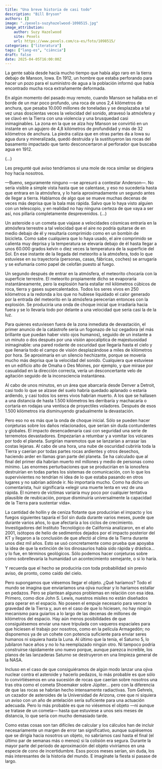 ```yaml
---
title: "Una breve historia de casi todo"
description: "Bill Bryson"
authors: []
image: "./pexels-suzyhazelwood-1098515.jpg"
image_attribution:
    author: Suzy Hazelwood
    site: Pexels
    url: https://www.pexels.com/ca-es/foto/1098515/
categories: ["literatura"]
tags: ["lang-es", "ciència"]
draft: false
date: 2025-04-05T16:00:00Z
---
```


La gente sabía desde hacía mucho tiempo que había algo raro en la tierra debajo de Manson, Iowa. En 1912, un hombre que estaba perforando para hacer un pozo para el suministro de agua a la población informó que había encontrado mucha roca extrañamente deformada.

En algún momento del pasado muy remoto, cuando Manson se hallaba en el borde de un mar poco profundo, una roca de unos 2,4 kilómetros de anchura, que pesaba 10.000 millones de toneladas y se desplazaba a tal vez unas doscientas veces la velocidad del sonido, atravesó la atmósfera y se clavó en la Tierra con una violencia y una brusquedad casi inimaginables. La zona en la que se alza hoy Manson se convirtió en un instante en un agujero de 4,8 kilómetros de profundidad y más de 32 kilómetros de anchura. La piedra caliza que en otras partes da a Iowa su agua dura y mineralizada, quedó destruida y la sustituyeron las rocas del basamento impactado que tanto desconcertaron al perforador que buscaba agua en 1912.

(...)

Les pregunté qué aviso tendríamos si una mole de roca similar se dirigiera hoy hacia nosotros.

—Bueno, seguramente ninguno —se apresuró a contestar Anderson—. No sería visible a simple vista hasta que se calentase, y eso no sucedería hasta que entrara en la atmósfera, y lo haría aproximadamente un segundo antes de llegar a tierra. Hablamos de algo que se mueve muchas decenas de veces más deprisa que la bala más rápida. Salvo que lo haya visto alguien con un telescopio, y en realidad no hay ninguna certeza de que vaya a ser así, nos pillaría completamente desprevenidos. (...)

Un asteroide o un cometa que viajase a velocidades cósmicas entraría en la atmósfera terrestre a tal velocidad que el aire no podría quitarse de en medio debajo de él y resultaría comprimido como en un bombín de bicicleta. Como sabe cualquiera que lo haya usado, el aire comprimido se calienta muy deprisa y la temperatura se elevaría debajo de él hasta llegar a unos 60.000 grados kelvin o diez veces la temperatura de la superficie del Sol. En ese instante de la llegada del meteorito a la atmósfera, todo lo que estuviese en su trayectoria (personas, casas, fábricas, coches) se arrugaría y se esfumaría como papel de celofán puesto al fuego.

Un segundo después de entrar en la atmósfera, el meteorito chocaría con la superficie terrestre. El meteorito propiamente dicho se evaporaría instantáneamente, pero la explosión haría estallar mil kilómetros cúbicos de roca, tierra y gases supercalentados. Todos los seres vivos en 250 kilómetros a la redonda a los que no hubiese liquidado el calor generado por la entrada del meteorito en la atmósfera perecerían entonces con la explosión. Se produciría una onda de choque inicial que irradiaría hacia fuera y se lo llevaría todo por delante a una velocidad que sería casi la de la luz.

Para quienes estuviesen fuera de la zona inmediata de devastación, el primer anuncio de la catástrofe sería un fogonazo de luz cegadora (el más brillante que puedan haber visto ojos humanos), seguido de un instante a un minuto o dos después por una visión apocalíptica de majestuosidad inimaginable: una pared rodante de oscuridad que llegaría hasta el cielo y que llenaría todo el campo de visión desplazándose a miles de kilómetros por hora. Se aproximaría en un silencio hechizante, porque se movería mucho más deprisa que la velocidad del sonido. Cualquiera que estuviese en un edificio alto de Omaha o Des Moines, por ejemplo, y que mirase por casualidad en la dirección correcta, vería un desconcertante velo de agitación seguido de la inconsciencia instantánea.

Al cabo de unos minutos, en un área que abarcaría desde Denver a Detroit, casi todo lo que se alzase del suelo habría quedado aplanado o estaría ardiendo, y casi todos los seres vivos habrían muerto. A los que se hallasen a una distancia de hasta 1.500 kilómetros les derribaría y machacaría o cortaría en rodajas una ventisca de proyectiles voladores. Después de esos 1.500 kilómetros iría disminuyendo gradualmente la devastación.

Pero eso no es más que la onda de choque inicial. Sólo se pueden hacer conjeturas sobre los daños relacionados, que serían sin duda contundentes y globales. El impacto desencadenaría casi con seguridad una serie de terremotos devastadores. Empezarían a retumbar y a vomitar los volcanes por todo el planeta. Surgirían maremotos que se lanzarían a arrasar las costas lejanas. Al cabo de una hora, una nube de oscuridad cubriría toda la Tierra y caerían por todas partes rocas ardientes y otros desechos, haciendo arder en llamas gran parte del planeta. Se ha calculado que al final del primer día habrían muerto mil millones y medio de personas como mínimo. Las enormes perturbaciones que se producirían en la ionosfera destruirían en todas partes los sistemas de comunicación, con lo que los supervivientes no tendrían ni idea de lo que estaba pasando en otros lugares y no sabrían adónde ir. No importaría mucho. Como ha dicho un comentarista, huir significaría «elegir una muerte lenta en vez de una rápida. El número de víctimas variaría muy poco por cualquier tentativa plausible de reubicación, porque disminuiría universalmente la capacidad de la Tierra para sustentar vida».

La cantidad de hollín y de ceniza flotante que producirían el impacto y los fuegos siguientes taparía el Sol sin duda durante varios meses, puede que durante varios años, lo que afectaría a los ciclos de crecimiento. Investigadores del Instituto Tecnológico de California analizaron, en el año 2001, isótopos de helio de sedimentos dejados por el impacto posterior del KT y llegaron a la conclusión de que afectó al clima de la Tierra durante unos diez mil años. Esto se usó concretamente como prueba que apoyaba la idea de que la extinción de los dinosaurios había sido rápida y drástica... y lo fue, en términos geológicos. Sólo podemos hacer conjeturas sobre cómo sobrellevaría la humanidad un acontecimiento semejante, o si lo haría.

Y recuerda que el hecho se produciría con toda probabilidad sin previo aviso, de pronto, como caído del cielo.

Pero supongamos que viésemos llegar el objeto. ¿Qué haríamos? Todo el mundo se imagina que enviaríamos una ojiva nuclear y lo haríamos estallar en pedazos. Pero se plantean algunos problemas en relación con esa idea. Primero, como dice John S. Lewis, nuestros misiles no están diseñados para operar en el espacio. No poseen el empuje necesario para vencer la gravedad de la Tierra y, aun en el caso de que lo hiciesen, no hay ningún mecanismo para guiarlos a lo largo de las decenas de millones de kilómetros del espacio. Hay aún menos posibilidades de que consiguiésemos enviar una nave tripulada con vaqueros espaciales para que hiciesen el trabajo por nosotros, como en la película Armagedón; no disponemos ya de un cohete con potencia suficiente para enviar seres humanos ni siquiera hasta la Luna. Al último que la tenía, el Saturno 5, lo jubilaron hace años y no lo ha reemplazado ningún otro. Ni tampoco podría construirse rápidamente uno nuevo porque, aunque parezca increíble, los planos de las lanzaderas Saturno se destruyeron en una limpieza general de la NASA.

Incluso en el caso de que consiguiéramos de algún modo lanzar una ojiva nuclear contra el asteroide y hacerlo pedazos, lo más probable es que sólo lo convirtiésemos en una sucesión de rocas que caerían sobre nosotros una tras otra como el cometa Shoemaker sobre Júpiter... pero con la diferencia de que las rocas se habrían hecho intensamente radiactivas. Tom Gehrels, un cazador de asteroides de la Universidad de Arizona, cree que ni siquiera un aviso con un año de antelación sería suficiente para una actuación adecuada. Pero lo más probable es que no viésemos el objeto —ni aunque se tratase de un cometa— hasta que estuviese a unos seis meses de distancia, lo que sería con mucho demasiado tarde.

Como estas cosas son tan difíciles de calcular y los cálculos han de incluir necesariamente un margen de error tan significativo, aunque supiésemos que se dirigía hacia nosotros un objeto, no sabríamos casi hasta el final (el último par de semanas más o menos) si la colisión era segura. Durante la mayor parte del periodo de aproximación del objeto viviríamos en una especie de cono de incertidumbre. Esos pocos meses serían, sin duda, los más interesantes de la historia del mundo. E imagínate la fiesta si pasase de largo.
